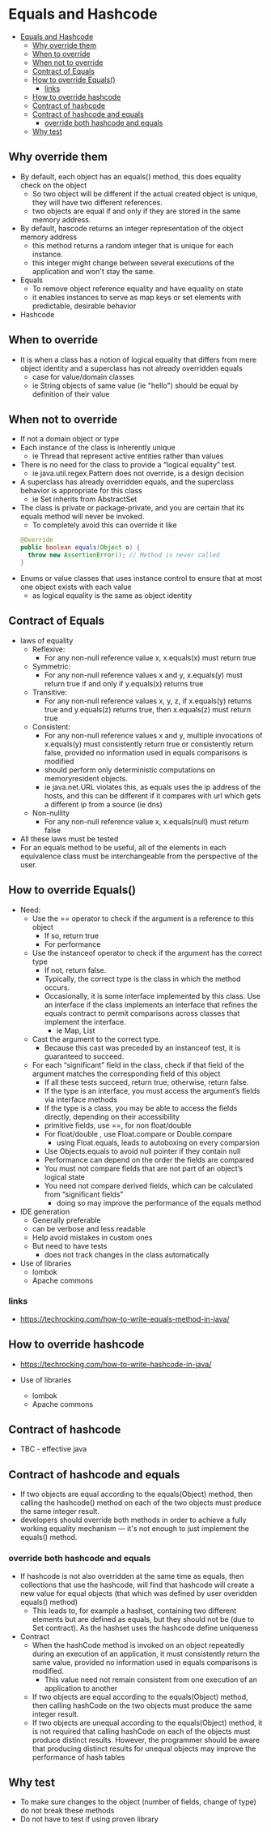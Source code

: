 # Equals and Hashcode

<!-- TOC depthFrom:1 depthTo:6 withLinks:1 updateOnSave:1 orderedList:0 -->

- [Equals and Hashcode](#equals-and-hashcode)
	- [Why override them](#why-override-them)
	- [When to override](#when-to-override)
	- [When not to override](#when-not-to-override)
	- [Contract of Equals](#contract-of-equals)
	- [How to override Equals()](#how-to-override-equals)
		- [links](#links)
	- [How to override hashcode](#how-to-override-hashcode)
	- [Contract of hashcode](#contract-of-hashcode)
	- [Contract of hashcode and equals](#contract-of-hashcode-and-equals)
		- [override both hashcode and equals](#override-both-hashcode-and-equals)
	- [Why test](#why-test)

<!-- /TOC -->

## Why override them

- By default, each object has an equals() method, this does equality check on the object
  - So two object will be different if the actual created object is unique, they will have two different references.
  - two objects are equal if and only if they are stored in the same memory address.
- By default, hascode returns an integer representation of the object memory address
  - this method returns a random integer that is unique for each instance.
  - this integer might change between several executions of the application and won't stay the same.
- Equals
  - To remove object reference equality and have equality on state
  -  it enables instances to serve as map keys or set elements with predictable, desirable behavior
- Hashcode

## When to override

- It is when a class has a notion of logical equality that differs from mere object identity and a superclass has not already overridden equals
  - case for value/domain classes
  - ie String objects of same value (ie "hello") should be equal by definition of their value

## When not to override

- If not a domain object or type
- Each instance of the class is inherently unique
  - ie Thread that represent active entities rather than values
- There is no need for the class to provide a “logical equality” test.
  - ie java.util.regex.Pattern does not override, is a design decision
- A superclass has already overridden equals, and the superclass
behavior is appropriate for this class
  - ie Set inherits from AbstractSet
- The class is private or package-private, and you are certain that its
equals method will never be invoked.
  - To completely avoid this can override it  like
  ```java
  @Override
  public boolean equals(Object o) {
    throw new AssertionError(); // Method is never called
  }
  ```
- Enums or value classes that uses instance control to ensure that at most one
object exists with each value
  - as logical equality is the same as object identity

## Contract of Equals

- laws of equality
  - Reflexive:
    - For any non-null reference value x, x.equals(x) must return true
  - Symmetric:
    - For any non-null reference values x and y, x.equals(y) must return true if and only if y.equals(x) returns true
  - Transitive:
    - For any non-null reference values x, y, z, if x.equals(y) returns true and y.equals(z) returns true, then x.equals(z) must return true
  - Consistent:
    - For any non-null reference values x and y, multiple invocations of x.equals(y) must consistently return true or consistently return false, provided no information used in equals comparisons is modified
    -  should perform only deterministic computations on memoryresident objects.
    - ie java.net.URL violates this, as equals uses the ip address of the hosts, and this can be different if it compares with url which gets a different ip from a source (ie dns)
  - Non-nullity
    - For any non-null reference value x, x.equals(null) must return false
- All these laws must be tested
- For an equals method to be useful, all of the elements in each equivalence class must be interchangeable from the perspective of the user.

##  How to override Equals()

- Need:
  - Use the == operator to check if the argument is a reference to this object
    - If so, return true
    - For performance
  - Use the instanceof operator to check if the argument has the correct type
    - If not, return false.
    - Typically, the correct type is the class in which the method occurs.
    - Occasionally, it is some interface implemented by this class. Use an interface if the class implements an interface that refines the equals contract to permit comparisons across classes that implement the interface.
      - ie Map, List
  - Cast the argument to the correct type.
    - Because this cast was preceded by an instanceof test, it is guaranteed to succeed.
  - For each “significant” field in the class, check if that field of the argument matches the corresponding field of this object
    - If all these tests succeed, return true; otherwise, return false.
    - If the type is an interface, you must access the argument’s fields via interface methods
    - If the type is a class, you may be able to access the fields directly, depending on their accessibility
    - primitive fields, use ==, for non float/double
    - For float/double , use Float.compare or Double.compare
      - using Float.equals, leads to autoboxing on every comparsion
    - Use Objects.equals to avoid null pointer if they contain null
    - Performance can depend on the order the fields are compared
    - You must not compare fields that are not part of an object’s logical state
    - You need not compare derived fields, which can be calculated from “significant fields”
      - doing so may improve the performance of the equals method
- IDE generation
  - Generally preferable
  - can be verbose and less readable
  - Help avoid mistakes in custom ones
  - But need to have tests
    - does not track changes in the class automatically
- Use of libraries
  - lombok
  - Apache commons

### links

- https://techrocking.com/how-to-write-equals-method-in-java/

## How to override hashcode

- https://techrocking.com/how-to-write-hashcode-in-java/

- Use of libraries
  - lombok
  - Apache commons

## Contract of hashcode

- TBC - effective java


## Contract of hashcode and equals

- If two objects are equal according to the equals(Object) method, then calling the hashcode() method on each of the two objects must produce the same integer result.
- developers should override both methods in order to achieve a fully working equality mechanism — it's not enough to just implement the equals() method.

### override both hashcode and equals

- If hashcode is not also overridden at the same time as equals, then collections that use the hashcode, will find that hashcode will create a new value for equal objects (that which was defined by user overidden equals() method)
  - This leads to, for example a hashset, containing two different elements but are defined as equals, but they should not be (due to Set contract). As the hashset uses the hashcode define uniqueness
- Contract
  - When the hashCode method is invoked on an object repeatedly during an execution of an application, it must consistently return the same value, provided no information used in equals comparisons is modified.
    - This value need not remain consistent from one execution of an application to another
  - If two objects are equal according to the equals(Object) method, then calling hashCode on the two objects must produce the same integer result.
  - If two objects are unequal according to the equals(Object) method, it is not required that calling hashCode on each of the objects must produce distinct results. However, the programmer should be aware that producing distinct results for unequal objects may improve the performance of hash tables


## Why test

- To make sure changes to the object (number of fields, change of type) do not break these methods
- Do not have to test if using proven library
